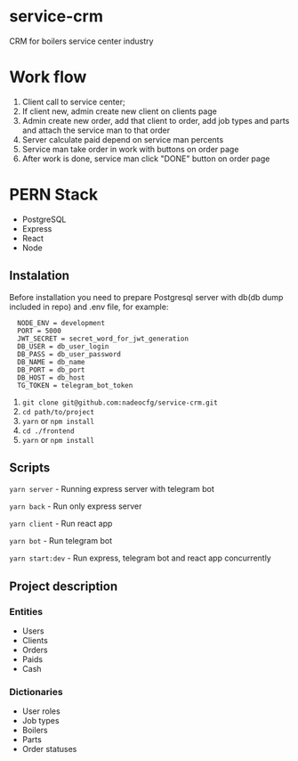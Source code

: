 # service-crm

CRM for boilers service center industry

# Work flow

1. Client call to service center;
2. If client new, admin create new client on clients page
3. Admin create new order, add that client to order, add job types and parts and attach the service man to that order
4. Server calculate paid depend on service man percents
5. Service man take order in work with buttons on order page
6. After work is done, service man click "DONE" button on order page

# PERN Stack

- PostgreSQL
- Express
- React
- Node

## Instalation

Before installation you need to prepare Postgresql server with db(db dump included in repo) and .env file, for example:

```
  NODE_ENV = development
  PORT = 5000
  JWT_SECRET = secret_word_for_jwt_generation
  DB_USER = db_user_login
  DB_PASS = db_user_password
  DB_NAME = db_name
  DB_PORT = db_port
  DB_HOST = db_host
  TG_TOKEN = telegram_bot_token
```

1. `git clone git@github.com:nadeocfg/service-crm.git`
2. `cd path/to/project`
3. `yarn` or `npm install`
4. `cd ./frontend`
5. `yarn` or `npm install`

## Scripts

`yarn server` - Running express server with telegram bot

`yarn back` - Run only express server

`yarn client` - Run react app

`yarn bot` - Run telegram bot

`yarn start:dev` - Run express, telegram bot and react app concurrently

## Project description

### Entities

- Users
- Clients
- Orders
- Paids
- Cash

### Dictionaries

- User roles
- Job types
- Boilers
- Parts
- Order statuses
